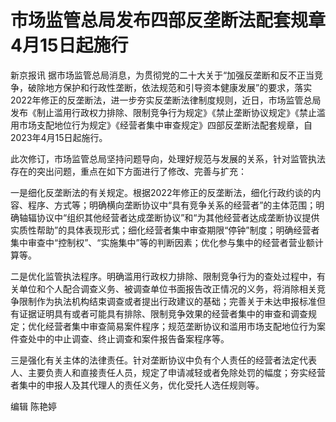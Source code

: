 # 市场监管总局发布四部反垄断法配套规章 4月15日起施行

新京报讯
据市场监管总局消息，为贯彻党的二十大关于“加强反垄断和反不正当竞争，破除地方保护和行政性垄断，依法规范和引导资本健康发展”的要求，落实2022年修正的反垄断法，进一步夯实反垄断法律制度规则，近日，市场监管总局发布《制止滥用行政权力排除、限制竞争行为规定》《禁止垄断协议规定》《禁止滥用市场支配地位行为规定》《经营者集中审查规定》四部反垄断法配套规章，自2023年4月15日起施行。

此次修订，市场监管总局坚持问题导向，处理好规范与发展的关系，针对监管执法存在的突出问题，重点在如下方面进行了修改、完善与扩充：

一是细化反垄断法的有关规定。根据2022年修正的反垄断法，细化行政约谈的内容、程序、方式等；明确横向垄断协议中“具有竞争关系的经营者”的主体范围；明确轴辐协议中“组织其他经营者达成垄断协议”和“为其他经营者达成垄断协议提供实质性帮助”的具体表现形式；细化经营者集中审查期限“停钟”制度；明确经营者集中审查中“控制权”、“实施集中”等的判断因素；优化参与集中的经营者营业额计算等。

二是优化监管执法程序。明确滥用行政权力排除、限制竞争行为的查处过程中，有关单位和个人配合调查义务、被调查单位书面报告改正情况的义务，将消除相关竞争限制作为执法机构结束调查或者提出行政建议的基础；完善关于未达申报标准但有证据证明具有或者可能具有排除、限制竞争效果的经营者集中的审查和调查规定；优化经营者集中审查简易案件程序；规范垄断协议和滥用市场支配地位行为案件查处中的中止调查、终止调查和案件报告备案程序等。

三是强化有关主体的法律责任。针对垄断协议中负有个人责任的经营者法定代表人、主要负责人和直接责任人员，规定了申请减轻或者免除处罚的幅度；夯实经营者集中的申报人及其代理人的责任义务，优化受托人选任规则等。

编辑 陈艳婷

